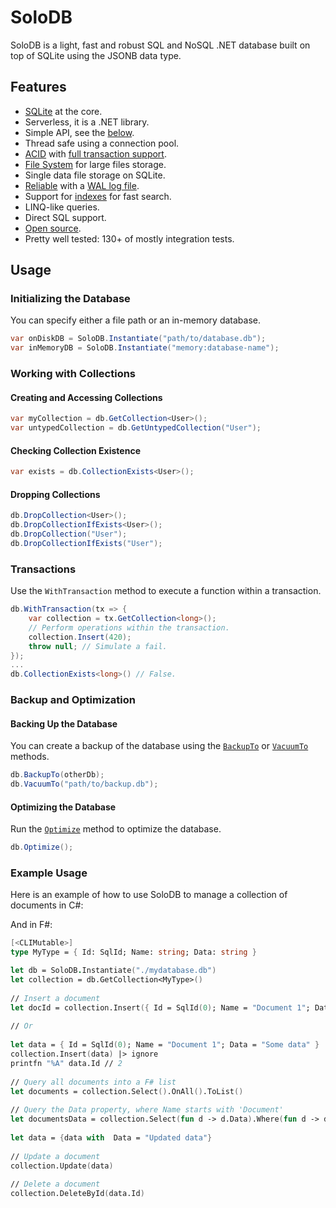 # SoloDB

SoloDB is a light, fast and robust SQL and NoSQL .NET database built on top of SQLite using the JSONB data type.

## Features

- [SQLite](https://sqlite.org/) at the core.
- Serverless, it is a .NET library.
- Simple API, see the [below](#usage).
- Thread safe using a connection pool.
- [ACID](https://www.sqlite.org/transactional.html) with [full transaction support](#transactions).
- [File System](./Tests/FileSystemTests.fs) for large files storage.
- Single data file storage on SQLite.
- [Reliable](https://sqlite.org/hirely.html) with a [WAL log file](https://www.sqlite.org/wal.html).
- Support for [indexes](https://www.sqlite.org/expridx.html) for fast search.
- LINQ-like queries.
- Direct SQL support.
- [Open source](./LICENSE.txt).
- Pretty well tested: 130+ of mostly integration tests.

## Usage

### Initializing the Database

You can specify either a file path or an in-memory database.

```csharp
var onDiskDB = SoloDB.Instantiate("path/to/database.db");
var inMemoryDB = SoloDB.Instantiate("memory:database-name");
```

### Working with Collections

#### Creating and Accessing Collections

```csharp
var myCollection = db.GetCollection<User>();
var untypedCollection = db.GetUntypedCollection("User");
```

#### Checking Collection Existence

```csharp
var exists = db.CollectionExists<User>();
```

#### Dropping Collections


```csharp
db.DropCollection<User>();
db.DropCollectionIfExists<User>();
db.DropCollection("User");
db.DropCollectionIfExists("User");
```

### Transactions

Use the `WithTransaction` method to execute a function within a transaction.

```csharp
db.WithTransaction(tx => {
    var collection = tx.GetCollection<long>();
    // Perform operations within the transaction.
    collection.Insert(420);    
    throw null; // Simulate a fail.
});
...
db.CollectionExists<long>() // False.
```

### Backup and Optimization

#### Backing Up the Database

You can create a backup of the database using the [`BackupTo`](https://www.sqlite.org/backup.html) or [`VacuumTo`](https://www.sqlite.org/lang_vacuum.html#vacuuminto) methods.

```csharp
db.BackupTo(otherDb);
db.VacuumTo("path/to/backup.db");
```

#### Optimizing the Database

Run the [`Optimize`](https://www.sqlite.org/pragma.html#pragma_optimize) method to optimize the database.

```csharp
db.Optimize();
```

### Example Usage

Here is an example of how to use SoloDB to manage a collection of documents in C#:


And in F#:

```fsharp
[<CLIMutable>]
type MyType = { Id: SqlId; Name: string; Data: string }

let db = SoloDB.Instantiate("./mydatabase.db")
let collection = db.GetCollection<MyType>()
        
// Insert a document
let docId = collection.Insert({ Id = SqlId(0); Name = "Document 1"; Data = "Some data" })
        
// Or
        
let data = { Id = SqlId(0); Name = "Document 1"; Data = "Some data" }
collection.Insert(data) |> ignore
printfn "%A" data.Id // 2
        
// Query all documents into a F# list
let documents = collection.Select().OnAll().ToList()
        
// Query the Data property, where Name starts with 'Document'
let documentsData = collection.Select(fun d -> d.Data).Where(fun d -> d.Name.StartsWith "Document").ToList()
        
let data = {data with  Data = "Updated data"}
        
// Update a document
collection.Update(data)
        
// Delete a document
collection.DeleteById(data.Id)
```
